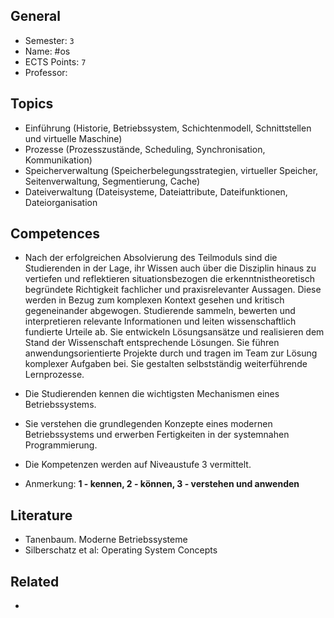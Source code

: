 ## General
- Semester: `3`
- Name: #os
- ECTS Points: `7`
- Professor: 

## Topics
- Einführung (Historie, Betriebssystem, Schichtenmodell, Schnittstellen und virtuelle Maschine)
- Prozesse (Prozesszustände, Scheduling, Synchronisation, Kommunikation)
- Speicherverwaltung (Speicherbelegungsstrategien, virtueller Speicher, Seitenverwaltung, Segmentierung, Cache)
- Dateiverwaltung (Dateisysteme, Dateiattribute, Dateifunktionen, Dateiorganisation

## Competences
- Nach der erfolgreichen Absolvierung des Teilmoduls sind die Studierenden in der Lage, ihr Wissen auch über die Disziplin hinaus zu vertiefen und reflektieren situationsbezogen die erkenntnistheoretisch begründete Richtigkeit fachlicher und praxisrelevanter Aussagen. Diese werden in Bezug zum komplexen Kontext gesehen und kritisch gegeneinander abgewogen. Studierende sammeln, bewerten und interpretieren relevante Informationen und leiten wissenschaftlich fundierte Urteile ab. Sie entwickeln Lösungsansätze und realisieren dem Stand der Wissenschaft entsprechende Lösungen. Sie führen anwendungsorientierte Projekte durch und tragen im Team zur Lösung komplexer Aufgaben bei. Sie gestalten selbstständig weiterführende Lernprozesse.
- Die Studierenden kennen die wichtigsten Mechanismen eines Betriebssystems.
- Sie verstehen die grundlegenden Konzepte eines modernen Betriebssystems und erwerben Fertigkeiten in der systemnahen Programmierung.
- Die Kompetenzen werden auf Niveaustufe 3 vermittelt.

- Anmerkung: **1 - kennen, 2 - können, 3 - verstehen und anwenden**

## Literature
- Tanenbaum. Moderne Betriebssysteme
- Silberschatz et al: Operating System Concepts
## Related
- 